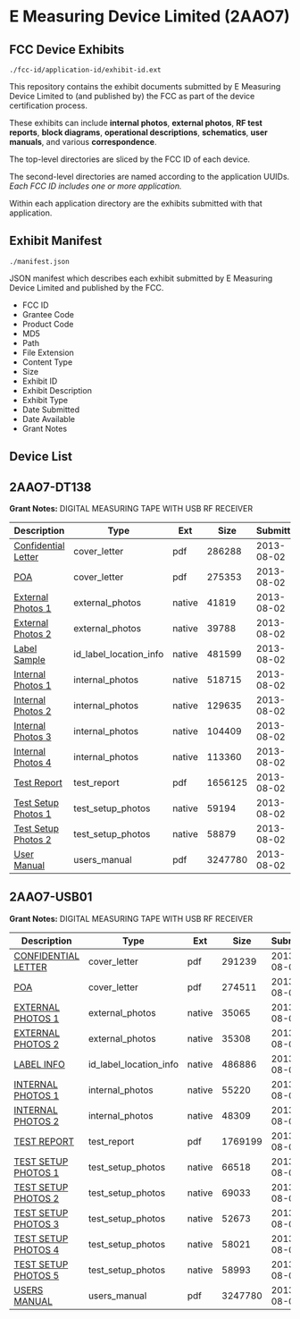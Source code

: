 # E Measuring Device Limited (2AAO7)
## FCC Device Exhibits

```
./fcc-id/application-id/exhibit-id.ext
```

This repository contains the exhibit documents submitted by E Measuring Device Limited to (and published by) the FCC as part of the device certification process.

These exhibits can include **internal photos**, **external photos**, **RF test reports**, **block diagrams**, **operational descriptions**, **schematics**, **user manuals**, and various **correspondence**.

The top-level directories are sliced by the FCC ID of each device.

The second-level directories are named according to the application UUIDs. *Each FCC ID includes one or more application.*

Within each application directory are the exhibits submitted with that application. 

## Exhibit Manifest

```
./manifest.json
```

JSON manifest which describes each exhibit submitted by E Measuring Device Limited and published by the FCC.

- FCC ID
- Grantee Code
- Product Code
- MD5
- Path
- File Extension
- Content Type
- Size
- Exhibit ID
- Exhibit Description
- Exhibit Type
- Date Submitted
- Date Available
- Grant Notes

## Device List
## 2AAO7-DT138
**Grant Notes:** DIGITAL MEASURING TAPE WITH USB RF RECEIVER

| Description | Type | Ext | Size | Submitted | Available |
| ----------- | ---- | --- | ---- | --------- | --------- |
| [Confidential Letter](2AAO7-DT138/223cd827dbc3068c6d5ed4105aab6d94/2032151.pdf) | cover_letter | pdf | 286288 | 2013-08-02 | 2013-08-02 |
| [POA](2AAO7-DT138/223cd827dbc3068c6d5ed4105aab6d94/2032152.pdf) | cover_letter | pdf | 275353 | 2013-08-02 | 2013-08-02 |
| [External Photos 1](2AAO7-DT138/223cd827dbc3068c6d5ed4105aab6d94/2032143.native) | external_photos | native | 41819 | 2013-08-02 | 2013-08-02 |
| [External Photos 2](2AAO7-DT138/223cd827dbc3068c6d5ed4105aab6d94/2032145.native) | external_photos | native | 39788 | 2013-08-02 | 2013-08-02 |
| [Label Sample](2AAO7-DT138/223cd827dbc3068c6d5ed4105aab6d94/2032150.native) | id_label_location_info | native | 481599 | 2013-08-02 | 2013-08-02 |
| [Internal Photos 1](2AAO7-DT138/223cd827dbc3068c6d5ed4105aab6d94/2032146.native) | internal_photos | native | 518715 | 2013-08-02 | 2013-08-02 |
| [Internal Photos 2](2AAO7-DT138/223cd827dbc3068c6d5ed4105aab6d94/2032147.native) | internal_photos | native | 129635 | 2013-08-02 | 2013-08-02 |
| [Internal Photos 3](2AAO7-DT138/223cd827dbc3068c6d5ed4105aab6d94/2032148.native) | internal_photos | native | 104409 | 2013-08-02 | 2013-08-02 |
| [Internal Photos 4](2AAO7-DT138/223cd827dbc3068c6d5ed4105aab6d94/2032149.native) | internal_photos | native | 113360 | 2013-08-02 | 2013-08-02 |
| [Test Report](2AAO7-DT138/223cd827dbc3068c6d5ed4105aab6d94/2032153.pdf) | test_report | pdf | 1656125 | 2013-08-02 | 2013-08-02 |
| [Test Setup Photos 1](2AAO7-DT138/223cd827dbc3068c6d5ed4105aab6d94/2032154.native) | test_setup_photos | native | 59194 | 2013-08-02 | 2013-08-02 |
| [Test Setup Photos 2](2AAO7-DT138/223cd827dbc3068c6d5ed4105aab6d94/2032155.native) | test_setup_photos | native | 58879 | 2013-08-02 | 2013-08-02 |
| [User Manual](2AAO7-DT138/223cd827dbc3068c6d5ed4105aab6d94/2032144.pdf) | users_manual | pdf | 3247780 | 2013-08-02 | 2013-08-02 |
## 2AAO7-USB01
**Grant Notes:** DIGITAL MEASURING TAPE WITH USB RF RECEIVER

| Description | Type | Ext | Size | Submitted | Available |
| ----------- | ---- | --- | ---- | --------- | --------- |
| [CONFIDENTIAL LETTER](2AAO7-USB01/016a8ebd0844b931d6cdc79b9f65f428/2032213.pdf) | cover_letter | pdf | 291239 | 2013-08-02 | 2013-08-02 |
| [POA](2AAO7-USB01/016a8ebd0844b931d6cdc79b9f65f428/2032214.pdf) | cover_letter | pdf | 274511 | 2013-08-02 | 2013-08-02 |
| [EXTERNAL PHOTOS 1](2AAO7-USB01/016a8ebd0844b931d6cdc79b9f65f428/2032216.native) | external_photos | native | 35065 | 2013-08-02 | 2013-08-02 |
| [EXTERNAL PHOTOS 2](2AAO7-USB01/016a8ebd0844b931d6cdc79b9f65f428/2032217.native) | external_photos | native | 35308 | 2013-08-02 | 2013-08-02 |
| [LABEL INFO](2AAO7-USB01/016a8ebd0844b931d6cdc79b9f65f428/2032220.native) | id_label_location_info | native | 486886 | 2013-08-02 | 2013-08-02 |
| [INTERNAL PHOTOS 1](2AAO7-USB01/016a8ebd0844b931d6cdc79b9f65f428/2032218.native) | internal_photos | native | 55220 | 2013-08-02 | 2013-08-02 |
| [INTERNAL PHOTOS 2](2AAO7-USB01/016a8ebd0844b931d6cdc79b9f65f428/2032219.native) | internal_photos | native | 48309 | 2013-08-02 | 2013-08-02 |
| [TEST REPORT](2AAO7-USB01/016a8ebd0844b931d6cdc79b9f65f428/2032215.pdf) | test_report | pdf | 1769199 | 2013-08-02 | 2013-08-02 |
| [TEST SETUP PHOTOS 1](2AAO7-USB01/016a8ebd0844b931d6cdc79b9f65f428/2032238.native) | test_setup_photos | native | 66518 | 2013-08-02 | 2013-08-02 |
| [TEST SETUP PHOTOS 2](2AAO7-USB01/016a8ebd0844b931d6cdc79b9f65f428/2032239.native) | test_setup_photos | native | 69033 | 2013-08-02 | 2013-08-02 |
| [TEST SETUP PHOTOS 3](2AAO7-USB01/016a8ebd0844b931d6cdc79b9f65f428/2032240.native) | test_setup_photos | native | 52673 | 2013-08-02 | 2013-08-02 |
| [TEST SETUP PHOTOS 4](2AAO7-USB01/016a8ebd0844b931d6cdc79b9f65f428/2032241.native) | test_setup_photos | native | 58021 | 2013-08-02 | 2013-08-02 |
| [TEST SETUP PHOTOS 5](2AAO7-USB01/016a8ebd0844b931d6cdc79b9f65f428/2032242.native) | test_setup_photos | native | 58993 | 2013-08-02 | 2013-08-02 |
| [USERS MANUAL](2AAO7-USB01/016a8ebd0844b931d6cdc79b9f65f428/2032144.pdf) | users_manual | pdf | 3247780 | 2013-08-02 | 2013-08-02 |
